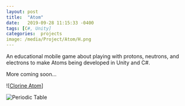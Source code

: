 ```yaml
---
layout: post
title:  "Atom"
date:   2019-09-28 11:15:33 -0400
tags: [C#, Unity] 
categories:  projects
image: /media/Project/Atom/H.png
---
```


An educational mobile game about playing with protons, neutrons, and electrons to make Atoms being developed in Unity and C#. 

<!--more-->

More coming soon...

![[Clorine Atom]({{site.url}}/media/Project/Atom/Chlorine.jpg)]

![Periodic Table]({{site.url}}/media/Project/Atom/PeriodicTable.png)
